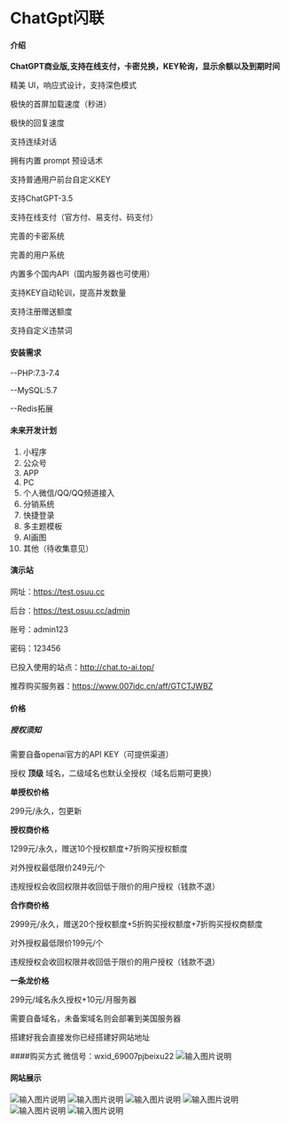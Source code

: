 # ChatGpt闪联

#### 介绍
 **ChatGPT商业版,支持在线支付，卡密兑换，KEY轮询，显示余额以及到期时间** 

精美 UI，响应式设计，支持深色模式

极快的首屏加载速度（秒进）

极快的回复速度

支持连续对话

拥有内置 prompt 预设话术

支持普通用户前台自定义KEY

支持ChatGPT-3.5

支持在线支付（官方付、易支付、码支付）

完善的卡密系统

完善的用户系统

内置多个国内API（国内服务器也可使用）

支持KEY自动轮训，提高并发数量

支持注册赠送额度

支持自定义违禁词

#### 安装需求

--PHP:7.3-7.4

--MySQL:5.7

--Redis拓展

#### 未来开发计划
1. 小程序
2. 公众号
3. APP
4. PC
5. 个人微信/QQ/QQ频道接入
6. 分销系统
7. 快捷登录
8. 多主题模板
9. AI画图
10. 其他（待收集意见）

#### 演示站
网址：https://test.osuu.cc

后台：https://test.osuu.cc/admin

账号：admin123

密码：123456

已投入使用的站点：http://chat.to-ai.top/

推荐购买服务器：https://www.007idc.cn/aff/GTCTJWBZ

#### 价格
##### 授权须知

需要自备openai官方的API KEY（可提供渠道）

授权 **顶级** 域名，二级域名也默认全授权（域名后期可更换）

 **单授权价格** 

299元/永久，包更新

 **授权商价格** 

1299元/永久，赠送10个授权额度+7折购买授权额度

对外授权最低限价249元/个

违规授权会收回权限并收回低于限价的用户授权（钱款不退）


 **合作商价格** 

2999元/永久，赠送20个授权额度+5折购买授权额度+7折购买授权商额度

对外授权最低限价199元/个

违规授权会收回权限并收回低于限价的用户授权（钱款不退）


 **一条龙价格** 

299元/域名永久授权+10元/月服务器

需要自备域名，未备案域名则会部署到美国服务器

搭建好我会直接发你已经搭建好网站地址

####购买方式
微信号：wxid_69007pjbeixu22
![输入图片说明](img/12.jpg)

#### 网站展示
![输入图片说明](img/QQ%E5%9B%BE%E7%89%8720230426164055.png)
![输入图片说明](img/QQ%E5%9B%BE%E7%89%8720230426164102.png)
![输入图片说明](img/QQ%E5%9B%BE%E7%89%8720230426164105.png)
![输入图片说明](img/QQ%E5%9B%BE%E7%89%8720230426164108.png)
![输入图片说明](img/QQ%E5%9B%BE%E7%89%8720230426164110.png)
![输入图片说明](img/QQ%E5%9B%BE%E7%89%8720230426164113.png)
